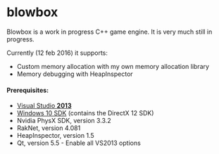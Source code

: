 # blowbox
Blowbox is a work in progress C++ game engine. It is very much still in progress.

Currently (12 feb 2016) it supports:
- Custom memory allocation with my own memory allocation library
- Memory debugging with HeapInspector

#### Prerequisites:
- [Visual Studio **2013**](http://go.microsoft.com/fwlink/?LinkId=517284)
- [Windows 10 SDK](https://go.microsoft.com/fwlink/p/?LinkID=698771) (contains the DirectX 12 SDK)
- Nvidia PhysX SDK, version 3.3.2
- RakNet, version 4.081
- HeapInspector, version 1.5
- Qt, version 5.5 - Enable all VS2013 options

